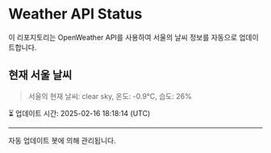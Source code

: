 
# Weather API Status

이 리포지토리는 OpenWeather API를 사용하여 서울의 날씨 정보를 자동으로 업데이트합니다.

## 현재 서울 날씨
> 서울의 현재 날씨: clear sky, 온도: -0.9°C, 습도: 26%

⏳ 업데이트 시간: 2025-02-16 18:18:14 (UTC)

---
자동 업데이트 봇에 의해 관리됩니다.
